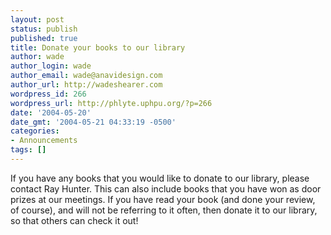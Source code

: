 ```yaml
---
layout: post
status: publish
published: true
title: Donate your books to our library
author: wade
author_login: wade
author_email: wade@anavidesign.com
author_url: http://wadeshearer.com
wordpress_id: 266
wordpress_url: http://phlyte.uphpu.org/?p=266
date: '2004-05-20'
date_gmt: '2004-05-21 04:33:19 -0500'
categories:
- Announcements
tags: []
---
```

<p>If you have any books that you would like to donate to our library, please contact Ray Hunter. This can also include books that you have won as door prizes at our meetings. If you have read your book (and done your review, of course), and will not be referring to it often, then donate it to our library, so that others can check it out!</p>
